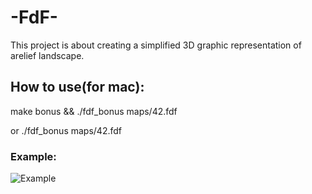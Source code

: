 <h1>-FdF-</h1>

<p>This project is about creating a simplified 3D graphic representation of arelief landscape.</p>

<h2>How to use(for mac):</h2>

<p>make bonus && ./fdf_bonus maps/42.fdf</p>

<p>or ./fdf_bonus maps/42.fdf</p>

<h3>Example:</h3>
<img src="https://raw.githubusercontent.com/Avchar/school_21_3/master/fdf/Exampe.png" alt="Example">
